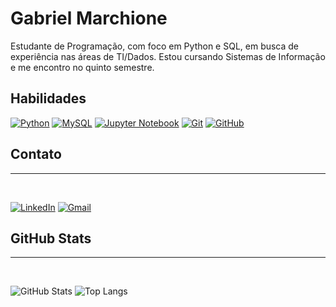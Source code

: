 # Gabriel Marchione

Estudante de Programação, com foco em Python e SQL, em busca de experiência nas áreas de TI/Dados. Estou cursando Sistemas de Informação e me encontro no quinto semestre.
## Habilidades

[![Python](https://img.shields.io/badge/Python-000?style=for-the-badge&logo=python)](https://docs.python.org/3/)
[![MySQL](https://img.shields.io/badge/MySQL-000?style=for-the-badge&logo=Mysql)](https://dev.mysql.com/doc/)
[![Jupyter Notebook](https://img.shields.io/badge/jupyter-000.svg?style=for-the-badge&logo=jupyter)](https://docs.jupyter.org/en/latest/)
[![Git](https://img.shields.io/badge/git-000.svg?style=for-the-badge&logo=git)](https://git-scm.com/doc)
[![GitHub](https://img.shields.io/badge/github-000.svg?style=for-the-badge&logo=github)](https://docs.github.com/pt)

## Contato
---
</br>

[![LinkedIn](https://img.shields.io/badge/LinkedIn-000?style=for-the-badge&logo=linkedin&logoColor=0E76A8)](https://www.linkedin.com/in/SEUUSERNAME/)
[![Gmail](https://img.shields.io/badge/Gmail-000?style=for-the-badge&logo=gmail)](gabrielmarchione12@gmail.com)

## GitHub Stats
---
</br>

![GitHub Stats](https://github-readme-stats.vercel.app/api?username=gabrielmarchione1&theme=transparent&bg_color=000&border_color=30A3DC&show_icons=true&icon_color=30A3DC&title_color=E94D5F&text_color=FFF)
![Top Langs](https://github-readme-stats-git-masterrstaa-rickstaa.vercel.app/api/top-langs/?username=gabrielmarchione1&layout=compact&bg_color=000&border_color=30A3DC&title_color=E94D5F&text_color=FFF)